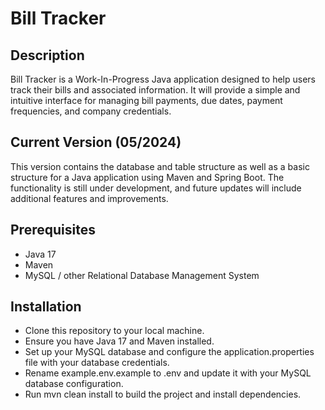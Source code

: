 # Bill Tracker
## Description
Bill Tracker is a Work-In-Progress Java application designed to help users track their bills and associated information. It will provide a simple and intuitive interface for managing bill payments, due dates, payment frequencies, and company credentials.
## Current Version (05/2024)
This version contains the database and table structure as well as a basic structure for a Java application using Maven and Spring Boot. The functionality is still under development, and future updates will include additional features and improvements.

## Prerequisites
- Java 17
- Maven
- MySQL / other Relational Database Management System

## Installation
- Clone this repository to your local machine.
- Ensure you have Java 17 and Maven installed.
- Set up your MySQL database and configure the application.properties file with your database credentials.
- Rename example.env.example to .env and update it with your MySQL database configuration.
- Run mvn clean install to build the project and install dependencies.

